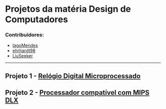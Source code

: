 # Projetos da matéria Design de Computadores

### Contribuidores:

- [IagoMendes](https://github.com/IagoMendes)
- [ehrhardt98](https://github.com/ehrhardt98)
- [LiuSeeker](https://github.com/LiuSeeker)
----

## Projeto 1 - [Relógio Digital Microprocessado](https://github.com/LiuSeeker/Projetos-de-Design-de-Computadores/tree/master/Relogio)

## Projeto 2 - [Processador compatível com MIPS DLX](https://github.com/LiuSeeker/Projetos-de-Design-de-Computadores/tree/master/Mips)


